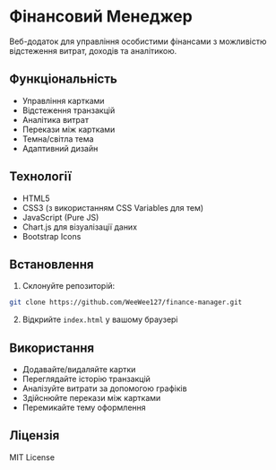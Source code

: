 # Фінансовий Менеджер

Веб-додаток для управління особистими фінансами з можливістю відстеження витрат, доходів та аналітикою.

## Функціональність

- Управління картками
- Відстеження транзакцій
- Аналітика витрат
- Перекази між картками
- Темна/світла тема
- Адаптивний дизайн

## Технології

- HTML5
- CSS3 (з використанням CSS Variables для тем)
- JavaScript (Pure JS)
- Chart.js для візуалізації даних
- Bootstrap Icons

## Встановлення

1. Склонуйте репозиторій:
```bash
git clone https://github.com/WeeWee127/finance-manager.git
```

2. Відкрийте `index.html` у вашому браузері

## Використання

- Додавайте/видаляйте картки
- Переглядайте історію транзакцій
- Аналізуйте витрати за допомогою графіків
- Здійснюйте перекази між картками
- Перемикайте тему оформлення

## Ліцензія

MIT License 
